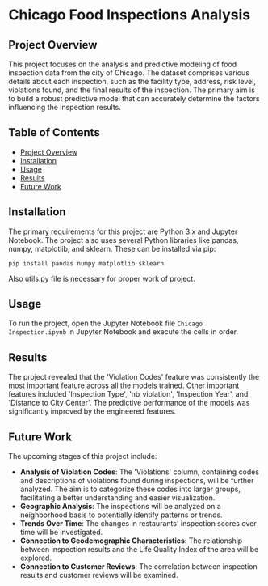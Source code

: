 # Chicago Food Inspections Analysis

## Project Overview

This project focuses on the analysis and predictive modeling of food inspection data from the city of Chicago. The dataset comprises various details about each inspection, such as the facility type, address, risk level, violations found, and the final results of the inspection. The primary aim is to build a robust predictive model that can accurately determine the factors influencing the inspection results.

## Table of Contents

- [Project Overview](#project-overview)
- [Installation](#installation)
- [Usage](#usage)
- [Results](#results)
- [Future Work](#future-work)

## Installation

The primary requirements for this project are Python 3.x and Jupyter Notebook. The project also uses several Python libraries like pandas, numpy, matplotlib, and sklearn. These can be installed via pip:

```
pip install pandas numpy matplotlib sklearn
```

Also utils.py file is necessary for proper work of project.

## Usage

To run the project, open the Jupyter Notebook file `Chicago Inspection.ipynb` in Jupyter Notebook and execute the cells in order.

## Results

The project revealed that the 'Violation Codes' feature was consistently the most important feature across all the models trained. Other important features included 'Inspection Type', 'nb_violation', 'Inspection Year', and 'Distance to City Center'. The predictive performance of the models was significantly improved by the engineered features.

## Future Work

The upcoming stages of this project include:

- **Analysis of Violation Codes**: The 'Violations' column, containing codes and descriptions of violations found during inspections, will be further analyzed. The aim is to categorize these codes into larger groups, facilitating a better understanding and easier visualization.
- **Geographic Analysis**: The inspections will be analyzed on a neighborhood basis to potentially identify patterns or trends.
- **Trends Over Time**: The changes in restaurants' inspection scores over time will be investigated.
- **Connection to Geodemographic Characteristics**: The relationship between inspection results and the Life Quality Index of the area will be explored.
- **Connection to Customer Reviews**: The correlation between inspection results and customer reviews will be examined.
